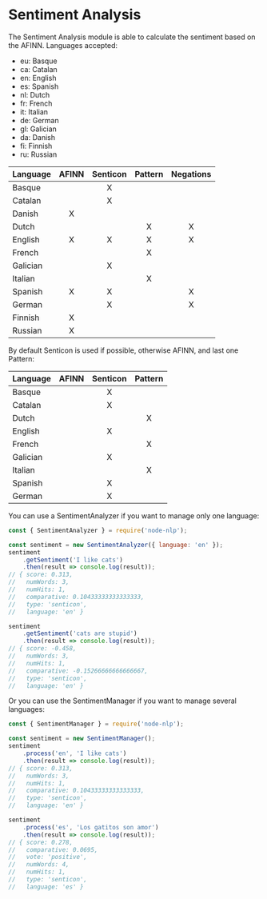# Sentiment Analysis

The Sentiment Analysis module is able to calculate the sentiment based on the AFINN.
Languages accepted:

- eu: Basque
- ca: Catalan
- en: English
- es: Spanish
- nl: Dutch
- fr: French
- it: Italian
- de: German
- gl: Galician
- da: Danish
- fi: Finnish
- ru: Russian

| Language | AFINN | Senticon | Pattern | Negations |
| -------- | :---: | :------: | :-----: | :-------: |
| Basque   |       |    X     |         |           |
| Catalan  |       |    X     |         |           |
| Danish   |   X   |          |         |           |
| Dutch    |       |          |    X    |     X     |
| English  |   X   |    X     |    X    |     X     |
| French   |       |          |    X    |           |
| Galician |       |    X     |         |           |
| Italian  |       |          |    X    |           |
| Spanish  |   X   |    X     |         |     X     |
| German   |       |    X     |         |     X     |
| Finnish  |   X   |          |         |           |
| Russian  |   X   |          |         |           |

By default Senticon is used if possible, otherwise AFINN, and last one Pattern:

| Language | AFINN | Senticon | Pattern |
| -------- | :---: | :------: | :-----: |
| Basque   |       |    X     |         |
| Catalan  |       |    X     |         |
| Dutch    |       |          |    X    |
| English  |       |    X     |         |
| French   |       |          |    X    |
| Galician |       |    X     |         |
| Italian  |       |          |    X    |
| Spanish  |       |    X     |         |
| German   |       |    X     |         |

You can use a SentimentAnalyzer if you want to manage only one language:

```javascript
const { SentimentAnalyzer } = require('node-nlp');

const sentiment = new SentimentAnalyzer({ language: 'en' });
sentiment
    .getSentiment('I like cats')
    .then(result => console.log(result));
// { score: 0.313,
//   numWords: 3,
//   numHits: 1,
//   comparative: 0.10433333333333333,
//   type: 'senticon',
//   language: 'en' }

sentiment
    .getSentiment('cats are stupid')
    .then(result => console.log(result));
// { score: -0.458,
//   numWords: 3,
//   numHits: 1,
//   comparative: -0.15266666666666667,
//   type: 'senticon',
//   language: 'en' }
```

Or you can use the SentimentManager if you want to manage several languages:

```javascript
const { SentimentManager } = require('node-nlp');

const sentiment = new SentimentManager();
sentiment
    .process('en', 'I like cats')
    .then(result => console.log(result));
// { score: 0.313,
//   numWords: 3,
//   numHits: 1,
//   comparative: 0.10433333333333333,
//   type: 'senticon',
//   language: 'en' }

sentiment
    .process('es', 'Los gatitos son amor')
    .then(result => console.log(result));
// { score: 0.278,
//   comparative: 0.0695,
//   vote: 'positive',
//   numWords: 4,
//   numHits: 1,
//   type: 'senticon',
//   language: 'es' }
```
